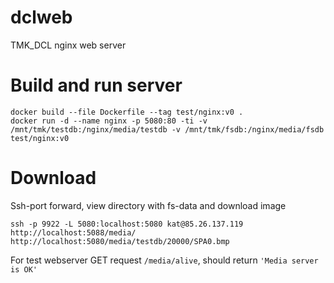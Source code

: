 # dclweb
TMK_DCL nginx web server

# Build and run server
```
docker build --file Dockerfile --tag test/nginx:v0 .
docker run -d --name nginx -p 5080:80 -ti -v /mnt/tmk/testdb:/nginx/media/testdb -v /mnt/tmk/fsdb:/nginx/media/fsdb test/nginx:v0
```

# Download
Ssh-port forward, view directory with fs-data and download image
```
ssh -p 9922 -L 5080:localhost:5080 kat@85.26.137.119
http://localhost:5088/media/
http://localhost:5080/media/testdb/20000/SPA0.bmp
```
For test webserver GET request `/media/alive`, should return `'Media server is OK'`
